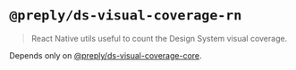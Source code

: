 # `@preply/ds-visual-coverage-rn`

> React Native utils useful to count the Design System visual coverage.

Depends only on [@preply/ds-visual-coverage-core](../../packages/visual-coverage-core/README.md).
